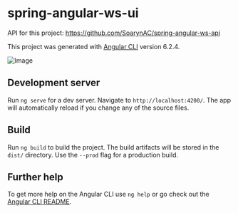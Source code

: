 # spring-angular-ws-ui

API for this project: https://github.com/SoarynAC/spring-angular-ws-api

This project was generated with [Angular CLI](https://github.com/angular/angular-cli) version 6.2.4.

![Image](https://image.prntscr.com/image/ZTLsmyjqTP_-nr9oTCq44Q.png)

## Development server

Run `ng serve` for a dev server. Navigate to `http://localhost:4200/`. The app will automatically reload if you change any of the source files.

## Build

Run `ng build` to build the project. The build artifacts will be stored in the `dist/` directory. Use the `--prod` flag for a production build.

## Further help

To get more help on the Angular CLI use `ng help` or go check out the [Angular CLI README](https://github.com/angular/angular-cli/blob/master/README.md).
